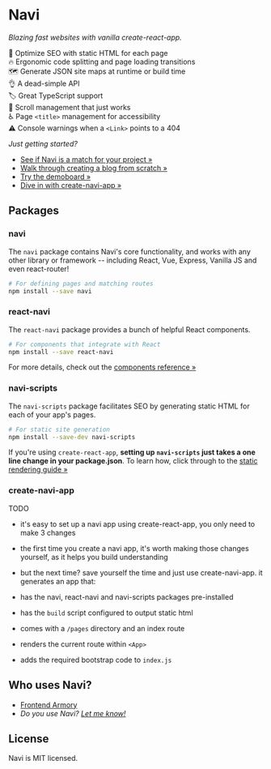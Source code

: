 Navi
====

*Blazing fast websites with vanilla create-react-app.*

🚀 Optimize SEO with static HTML for each page<br />
🔥 Ergonomic code splitting and page loading transitions<br />
🗺️ Generate JSON site maps at runtime or build time<br />
👌 A dead-simple API<br />
🏷️ Great TypeScript support<br />
📜 Scroll management that just works<br />
♿️ Page `<title>` management for accessibility<br />
⚠️ Console warnings when a `<Link>` points to a 404<br />

*Just getting started?*

- [See if Navi is a match for your project &raquo;](/motivation)
- [Walk through creating a blog from scratch &raquo;](/tutorial)
- [Try the demoboard &raquo;](https://frontarm.com/demoboard/?id=1229d493-ffaf-4133-b384-0f7dfec85af5)
- [Dive in with create-navi-app &raquo;]()

Packages
--------

### navi

The `navi` package contains Navi's core functionality, and works with any other library or framework -- including React, Vue, Express, Vanilla JS and even react-router!

```bash
# For defining pages and matching routes
npm install --save navi
```


### react-navi

The `react-navi` package provides a bunch of helpful React components.

```bash
# For components that integrate with React
npm install --save react-navi
```

For more details, check out the [components reference &raquo;](/reference/components)


### navi-scripts

The `navi-scripts` package facilitates SEO by generating static HTML for each of your app's pages.

```bash
# For static site generation
npm install --save-dev navi-scripts
```

If you're using `create-react-app`, **setting up `navi-scripts` just takes a one line change in your package.json**. To learn how, click through to the [static rendering guide &raquo;](/guides/static-rendering)


### create-navi-app

TODO

- it's easy to set up a navi app using create-react-app, you only need to make 3 changes
- the first time you create a navi app, it's worth making those changes yourself, as it helps you build understanding
- but the next time? save yourself the time and just use create-navi-app. it generates an app that:

- has the navi, react-navi and navi-scripts packages pre-installed
- has the `build` script configured to output static html
- comes with a `/pages` directory and an index route
- renders the current route within `<App>`
- adds the required bootstrap code to `index.js`

Who uses Navi?
--------------

- [Frontend Armory](https://frontarm.com)
- *Do you use Navi? [Let me know!](mailto:james@frontarm.com)*


License
-------

Navi is MIT licensed.
